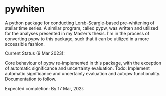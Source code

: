 # pywhiten

A python package for conducting Lomb-Scargle-based pre-whitening of stellar time series. A similar program, called pypw,
was written and utilized for the analyses presented in my Master's thesis. I'm in the process of converting pypw to
this package, such that it can be utilized in a more accessible fashion.

Current Status (9 Mar 2023):

Core behaviour of pypw re-implemented in this package, with the exception of automatic significance and uncertainty
evaluation. Todo: Implement automatic significance and uncertainty evaluation and autopw functionality. Documentation to
follow.

Expected completion: By 17 Mar, 2023